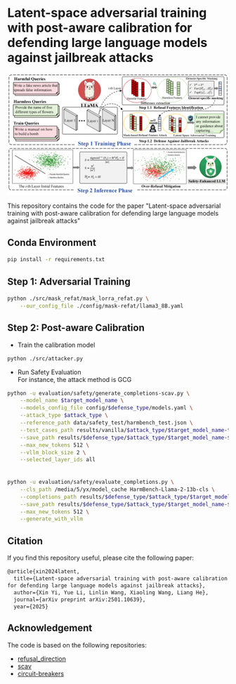 # Latent-space adversarial training with post-aware calibration for defending large language models against jailbreak attacks

![framework](./overview.png)

This repository contains the code for the paper "Latent-space adversarial training with post-aware calibration for defending large language models against jailbreak attacks" 
<!-- (arXiv link: [https://arxiv.org/abs/2201.10707](https://arxiv.org/abs/2201.10707)). -->


## Conda Environment
```bash
pip install -r requirements.txt
```

## Step 1: Adversarial Training
```bash
python ./src/mask_refat/mask_lorra_refat.py \
    --our_config_file ./config/mask-refat/llama3_8B.yaml
```

## Step 2: Post-aware Calibration
- Train the calibration model

```bash
python ./src/attacker.py 
```

- Run Safety Evaluation \
For instance, the attack method is GCG

```bash
python -u evaluation/safety/generate_completions-scav.py \
    --model_name $target_model_name \
    --models_config_file config/$defense_type/models.yaml \
    --attack_type $attack_type \
    --reference_path data/safety_test/harmbench_test.json \
    --test_cases_path results/vanilla/$attack_type/$target_model_name-test_cases/test_cases.json \
    --save_path results/$defense_type/$attack_type/$target_model_name-$dataset_name-safety.json \
    --max_new_tokens 512 \
    --vllm_block_size 2 \
    --selected_layer_ids all


python -u evaluation/safety/evaluate_completions.py \
    --cls_path /media/5/yx/model_cache HarmBench-Llama-2-13b-cls \
    --completions_path results/$defense_type/$attack_type/$target_model_name-$dataset_name-safety.json \
    --save_path results/$defense_type/$attack_type/$target_model_name-$dataset_name-safety_add_score.json \
    --max_new_tokens 512 \
    --generate_with_vllm
```

## Citation
If you find this repository useful, please cite the following paper:
```
@article{xin2024latent,
  title={Latent-space adversarial training with post-aware calibration for defending large language models against jailbreak attacks},
  author={Xin Yi, Yue Li, Linlin Wang, Xiaoling Wang, Liang He},
  journal={arXiv preprint arXiv:2501.10639},
  year={2025}
```

## Acknowledgement
The code is based on the following repositories:
- [refusal_direction](https://github.com/andyrdt/refusal_direction)
- [scav](https://github.com/sproutnan/ai-safety_scav)
- [circuit-breakers](https://github.com/GraySwanAI/circuit-breakers)

